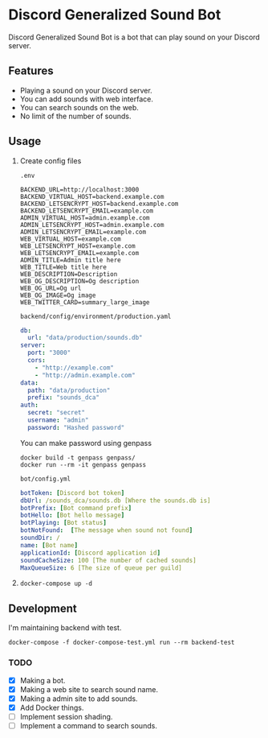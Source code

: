 # Discord Generalized Sound Bot

Discord Generalized Sound Bot is a bot that can play sound on your Discord server.

## Features

* Playing a sound on your Discord server.
* You can add sounds with web interface.
* You can search sounds on the web.
* No limit of the number of sounds.

## Usage

1. Create config files

      `.env`

      ```shell
      BACKEND_URL=http://localhost:3000
      BACKEND_VIRTUAL_HOST=backend.example.com
      BACKEND_LETSENCRYPT_HOST=backend.example.com
      BACKEND_LETSENCRYPT_EMAIL=example.com
      ADMIN_VIRTUAL_HOST=admin.example.com
      ADMIN_LETSENCRYPT_HOST=admin.example.com
      ADMIN_LETSENCRYPT_EMAIL=example.com
      WEB_VIRTUAL_HOST=example.com
      WEB_LETSENCRYPT_HOST=example.com
      WEB_LETSENCRYPT_EMAIL=example.com
      ADMIN_TITLE=Admin title here
      WEB_TITLE=Web title here
      WEB_DESCRIPTION=Description
      WEB_OG_DESCRIPTION=Og description
      WEB_OG_URL=Og url
      WEB_OG_IMAGE=Og image
      WEB_TWITTER_CARD=summary_large_image
      ```

      `backend/config/environment/production.yaml`

      ```yaml
      db:
        url: "data/production/sounds.db"
      server:
        port: "3000"
        cors:
          - "http://example.com"
          - "http://admin.example.com"
      data:
        path: "data/production"
        prefix: "sounds_dca"
      auth:
        secret: "secret"
        username: "admin"
        password: "Hashed password"
      ```

      You can make password using genpass

      ```shell
      docker build -t genpass genpass/
      docker run --rm -it genpass genpass
      ```

      `bot/config.yml`

      ```yaml
      botToken: [Discord bot token]
      dbUrl: /sounds_dca/sounds.db [Where the sounds.db is]
      botPrefix: [Bot command prefix]
      botHello: [Bot hello message]
      botPlaying: [Bot status]
      botNotFound:  [The message when sound not found]
      soundDir: /
      name: [Bot name]
      applicationId: [Discord application id]
      soundCacheSize: 100 [The number of cached sounds]
      MaxQueueSize: 6 [The size of queue per guild]
      ```

1. `docker-compose up -d`


## Development

I'm maintaining backend with test.

```shell
docker-compose -f docker-compose-test.yml run --rm backend-test
```

### TODO

- [x] Making a bot.
- [x] Making a web site to search sound name.
- [x] Making a admin site to add sounds.
- [x] Add Docker things.
- [ ] Implement session shading.
- [ ] Implement a command to search sounds.